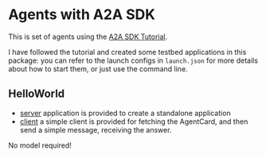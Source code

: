 # Agents with A2A SDK

This is set of agents using the [A2A SDK Tutorial](https://a2a-protocol.org/latest/tutorials/python).

I have followed the tutorial and created some testbed applications in this package: you can refer to the launch configs in `launch.json` for more details about how to start them, or just use the command line.

## HelloWorld

- [server](./server.py) application is provided to create a standalone application
- [client](./client.py) a simple client is provided for fetching the AgentCard, and then send a simple message, receiving the answer.

No model required!
